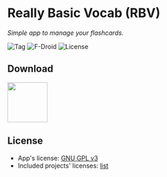 # Really Basic Vocab (RBV)

*Simple app to manage your flashcards.*

![Tag](https://img.shields.io/github/tag/jonathanherrmannengel/vocabapp.svg)
![F-Droid](https://img.shields.io/f-droid/v/de.herrmann_engel.rbv.svg)
![License](https://img.shields.io/github/license/jonathanherrmannengel/vocabapp.svg)

## Download

[<img src="https://fdroid.gitlab.io/artwork/badge/get-it-on.png" height="90">](https://f-droid.org/de/packages/de.herrmann_engel.rbv/)

## License

* App's license: [GNU GPL v3](./LICENSE)
* Included projects' licenses: [list](./app/src/main/res/xml/licenses.xml)
